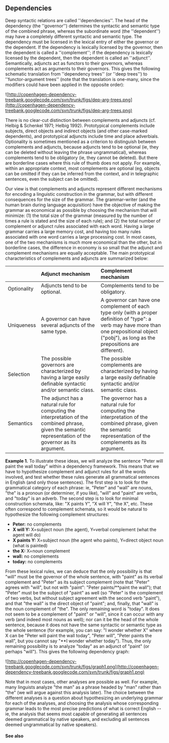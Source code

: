 ## Dependencies ##

Deep syntactic relations are called ''dependencies''. The head of the dependency (the ''governor'') determines the syntactic and semantic type of the combined phrase, whereas the subordinate word (the ''dependent'') may have a completely different syntactic and semantic type. The dependency must be licensed in the lexical entry of either the governor or the dependent. If the dependency is lexically licensed by the governor, then the dependent is called a ''complement''; if the dependency is lexically licensed by the dependent, then the dependent is called an ''adjunct''. Semantically, adjuncts act as functors to their governors, whereas complements act as arguments to their governors. This gives the following schematic translation from ''dependency trees'' (or ''deep trees'') to ''functor-argument trees'' (note that the translation is one-many, since the modifiers could have been applied in the opposite order):

![http://copenhagen-dependency-treebank.googlecode.com/svn/trunk/figs/dep-arg-trees.png](http://copenhagen-dependency-treebank.googlecode.com/svn/trunk/figs/dep-arg-trees.png)

There is no clear-cut distinction between complements and adjuncts (cf. Helbig &amp; Schenkel 1971; Helbig 1992). Prototypical complements include subjects, direct objects and indirect objects (and other case-marked dependents), and prototypical adjuncts include time and place adverbials. Optionality is sometimes mentioned as a criterion to distinguish between complements and adjuncts, because adjuncts tend to be optional (ie, they can be deleted without leaving the phrase ungrammatical), whereas complements tend to be obligatory (ie, they cannot be deleted). But there are borderline cases where this rule of thumb does not apply. For example, within an appropriate context, most complements are optional (eg, objects can be omitted if they can be inferred from the context, and in telegraphic sentences, even the subject can be omitted).

Our view is that complements and adjuncts represent different mechanisms for encoding a linguistic construction in the grammar, but with different consequences for the size of the grammar. The grammar-writer (and the human brain during language acquisition) have the objective of making the grammar as economical as possible by choosing the mechanism that will minimize: (1) the total size of the grammar (measured by the number of times a rule is stated and the size of each rule); and (2) the total number of complement or adjunct rules associated with each word. Having a large grammar carries a large memory cost, and having too many rules associated with one word carries a large processing cost. In most cases, one of the two mechanisms is much more economical than the other, but in borderline cases, the difference in economy is so small that the adjunct and complement mechanisms are equally acceptable. The main prototypical characteristics of complements and adjuncts are summarized below:

|  | Adjunct mechanism | Complement mechanism |
|:-|:------------------|:---------------------|
| Optionality | Adjuncts tend to be optional. | Complements tend to be obligatory. |
| Uniqueness | A governor can have several adjuncts of the same type. | A governor can have one complement of each type only (with a proper definition of "type": a verb may have more than one prepositional object ("pobj"), as long as the prepositions are different). |
| Selection | The possible governors are characterized by having a large easily definable syntactic and/or semantic class. | The possible complements are characterized by having a large easily definable syntactic and/or semantic class. |
| Semantics | The adjunct has a natural rule for computing the interpretation of the combined phrase, given the semantic representation of the governor as its argument. | The governor has a natural rule for computing the interpretation of the combined phrase, given the semantic representation of the complements as its argument. |

**Example 1.** To illustrate these ideas, we will analyze the sentence "Peter will paint the wall today" within a dependency framework. This means that we have to hypothesize complement and adjunct rules for all the words involved, and test whether these rules generate all grammatical sentences in English (and only those sentences). The first step is to look for the grammatical category of each phrase: ie, "Peter" and "wall" are nouns, "the" is a pronoun (or determiner, if you like), "will" and "paint" are verbs, and "today" is an adverb. The second step is to look for minimal construction schemata, like: "X paints Y", "X will Y", "the X", etc. These often correspond to complement schemata, so it would be natural to hypothesize the following complement structures:

  * **Peter:** no complements
  * **X will Y:** X=subject noun (the agent), Y=verbal complement (what the agent will do)
  * **X paints Y:** X=subject noun (the agent who paints), Y=direct object noun (what is painted)
  * **the X:** X=noun complement
  * **wall:** no complements
  * **today:** no complements

From these lexical rules, we can deduce that the only possibility is that "will" must be the governor of the whole sentence, with "paint" as its verbal complement and "Peter" as its subject complement (note that "Peter" agrees with "will", but not with "paint": "Peter paints/**paint the wall"); that "Peter" must be the subject of "paint" as well (so "Peter" is the complement of two verbs, but without subject agreement with the second verb "paint"), and that "the wall" is the direct object of "paint"; and, finally, that "wall" is the noun complement of "the". The only remaining word is "today". It does not seem to be a complement of "paint" or "will", since it can occur with any verb (and indeed most nouns as well); nor can it be the head of the whole sentence, because it does not have the same syntactic or semantic type as the whole sentence (for example, you can say: "I wonder whether X" where X can be "Peter will paint the wall today", "Peter will", "Peter paints the wall", but you cannot say "**I wonder whether today"). Thus, the only remaining possibility is to analyze "today" as an adjunct of "paint" (or perhaps "will"). This gives the following dependency graph:

![http://copenhagen-dependency-treebank.googlecode.com/svn/trunk/figs/graph1.png](http://copenhagen-dependency-treebank.googlecode.com/svn/trunk/figs/graph1.png)

Note that in most cases, other analyses are possible as well. For example, many linguists analyze "the man" as a phrase headed by "man" rather than "the" (we will argue against this analysis later). The choice between the different analyses is a question about hypothesizing an underlying grammar for each of the analyses, and choosing the analysis whose corresponding grammar leads to the most precise predictions of what is correct English -- ie, the analysis that seems most capable of generating all sentences deemed grammatical by native speakers, and excluding all sentences deemed ungrammatical by native speakers).


#### See also ####

